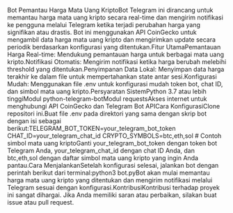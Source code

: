 Bot Pemantau Harga Mata Uang KriptoBot Telegram ini dirancang untuk memantau harga mata uang kripto secara real-time dan mengirim notifikasi ke pengguna melalui Telegram ketika terjadi perubahan harga yang signifikan atau drastis. Bot ini menggunakan API CoinGecko untuk mengambil data harga mata uang kripto dan mengirimkan update secara periodik berdasarkan konfigurasi yang ditentukan.Fitur UtamaPemantauan Harga Real-time: Mendukung pemantauan harga untuk berbagai mata uang kripto.Notifikasi Otomatis: Mengirim notifikasi ketika harga berubah melebihi threshold yang ditentukan.Penyimpanan Data Lokal: Menyimpan data harga terakhir ke dalam file untuk mempertahankan state antar sesi.Konfigurasi Mudah: Menggunakan file .env untuk konfigurasi mudah token bot, chat ID, dan simbol mata uang kripto.Persyaratan SistemPython 3.7 atau lebih tinggiModul python-telegram-botModul requestsAkses internet untuk menghubungi API CoinGecko dan Telegram Bot APICara KonfigurasiClone repositori ini.Buat file .env pada direktori yang sama dengan skrip bot dengan isi sebagai berikut:TELEGRAM_BOT_TOKEN=your_telegram_bot_token CHAT_ID=your_telegram_chat_id CRYPTO_SYMBOLS=btc,eth,sol  # Contoh simbol mata uang kriptoGanti your_telegram_bot_token dengan token bot Telegram Anda, your_telegram_chat_id dengan chat ID Anda, dan btc,eth,sol dengan daftar simbol mata uang kripto yang ingin Anda pantau.Cara MenjalankanSetelah konfigurasi selesai, jalankan bot dengan perintah berikut dari terminal:python3 bot.pyBot akan mulai memantau harga mata uang kripto yang ditentukan dan mengirim notifikasi melalui Telegram sesuai dengan konfigurasi.KontribusiKontribusi terhadap proyek ini sangat dihargai. Jika Anda memiliki saran atau perbaikan, silakan buat issue atau pull request.
